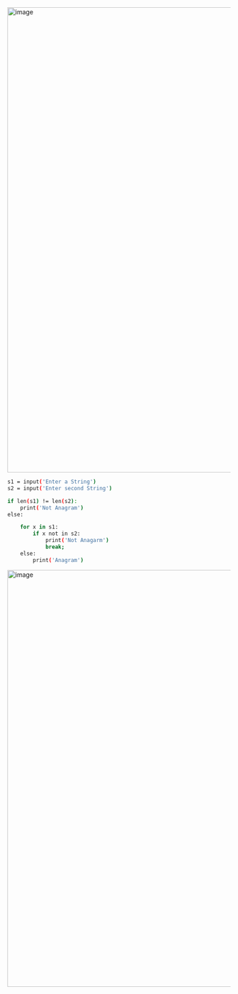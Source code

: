 <img width="1049" alt="image" src="https://github.com/user-attachments/assets/f78d3261-edcc-4058-8256-e15233dd2212" />

```sh
s1 = input('Enter a String')
s2 = input('Enter second String')

if len(s1) != len(s2):
    print('Not Anagram')
else:

    for x in s1:
        if x not in s2:
            print('Not Anagarm')
            break;
    else:
        print('Anagram')
```

<img width="940" alt="image" src="https://github.com/user-attachments/assets/42d95fec-ae51-4ff4-851f-3ed80c14f375" />
